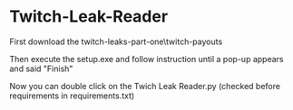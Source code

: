# Twitch-Leak-Reader

First download the twitch-leaks-part-one\twitch-payouts

Then execute the setup.exe and follow instruction until a pop-up appears and said "Finish"

Now you can double click on the Twich Leak Reader.py (checked before requirements in requirements.txt)

